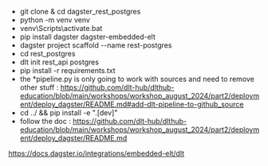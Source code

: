* git clone & cd dagster_rest_postgres
* python -m venv venv
* venv\Scripts\activate.bat
* pip install dagster dagster-embedded-elt
* dagster project scaffold --name rest-postgres
* cd rest_postgres
* dlt init rest_api postgres
* pip install -r requirements.txt
* the *pipeline.py is only going to work with sources and need to remove other stuff : https://github.com/dlt-hub/dlthub-education/blob/main/workshops/workshop_august_2024/part2/deployment/deploy_dagster/README.md#add-dlt-pipeline-to-github_source
* cd ../ && pip install -e ".[dev]"
* follow the doc :  https://github.com/dlt-hub/dlthub-education/blob/main/workshops/workshop_august_2024/part2/deployment/deploy_dagster/README.md

https://docs.dagster.io/integrations/embedded-elt/dlt
